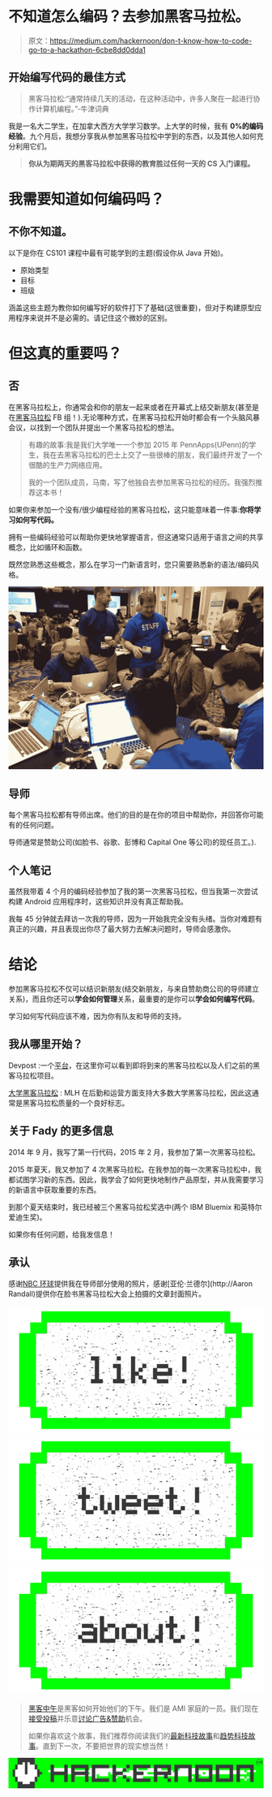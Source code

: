 # 不知道怎么编码？去参加黑客马拉松。

> 原文：<https://medium.com/hackernoon/don-t-know-how-to-code-go-to-a-hackathon-6cbe8dd0dda1>

## 开始编写代码的最佳方式

> 黑客马拉松:“通常持续几天的活动，在这种活动中，许多人聚在一起进行协作计算机编程。”-牛津词典

我是一名大二学生，在加拿大西方大学学习数学。上大学的时候，我有 **0%的编码经验**。九个月后，我想分享我从参加黑客马拉松中学到的东西，以及其他人如何充分利用它们。

> **你从为期两天的黑客马拉松中获得的教育胜过任何一天的 CS 入门课程。**

# **我需要知道如何编码吗？**

## 不你不知道。

以下是你在 CS101 课程中最有可能学到的主题(假设你从 Java 开始)。

*   原始类型
*   目标
*   班级

涵盖这些主题为教你如何编写好的软件打下了基础(这很重要)，但对于构建原型应用程序来说并不是必需的。请记住这个微妙的区别。

# 但这真的重要吗？

## **否**

在黑客马拉松上，你通常会和你的朋友一起来或者在开幕式上结交新朋友(甚至是在[黑客马拉松](https://hackernoon.com/tagged/hackathon) FB 组！).无论哪种方式，在黑客马拉松开始时都会有一个头脑风暴会议，以找到一个团队并提出一个黑客马拉松的想法。

> 有趣的故事:我是我们大学唯一一个参加 2015 年 PennApps(UPenn)的学生，我在去黑客马拉松的巴士上交了一些很棒的朋友，我们最终开发了一个很酷的生产力网络应用。
> 
> 我的一个团队成员，马南，写了他独自去参加黑客马拉松的经历。我强烈推荐这本书！

如果你来参加一个没有/很少编程经验的黑客马拉松，这只能意味着一件事:**你将学习如何写代码。**

拥有一些编码经验可以帮助你更快地掌握语言，但这通常只适用于语言之间的共享概念，比如循环和函数。

既然您熟悉这些概念，那么在学习一门新语言时，您只需要熟悉新的语法/编码风格。

![](img/af4160292a9e605c070da94bfcb6722d.png)

## **导师**

每个黑客马拉松都有导师出席。他们的目的是在你的项目中帮助你，并回答你可能有的任何问题。

导师通常是赞助公司(如脸书、谷歌、彭博和 Capital One 等公司)的现任员工。).

## 个人笔记

虽然我带着 4 个月的编码经验参加了我的第一次黑客马拉松，但当我第一次尝试构建 Android 应用程序时，这些知识并没有真正帮助我。

我每 45 分钟就去拜访一次我的导师，因为一开始我完全没有头绪。当你对难题有真正的兴趣，并且表现出你尽了最大努力去解决问题时，导师会感激你。

# 结论

参加黑客马拉松不仅可以结识新朋友(结交新朋友，与来自赞助商公司的导师建立关系)，而且你还可以**学会如何管理**关系，最重要的是你可以**学会如何编写代码**。

学习如何写代码应该不难，因为你有队友和导师的支持。

## 我从哪里开始？

Devpost :一个[平台](https://hackernoon.com/tagged/platform)，在这里你可以看到即将到来的黑客马拉松以及人们之前的黑客马拉松项目。

[大学黑客马拉松](https://mlh.io/seasons/na-2019/events) : MLH 在后勤和运营方面支持大多数大学黑客马拉松，因此这通常是黑客马拉松质量的一个良好标志。

## 关于 Fady 的更多信息

2014 年 9 月，我写了第一行代码，2015 年 2 月，我参加了第一次黑客马拉松。

2015 年夏天，我又参加了 4 次黑客马拉松。在我参加的每一次黑客马拉松中，我都试图学习新的东西。因此，我学会了如何更快地制作产品原型，并从我需要学习的新语言中获取重要的东西。

到那个夏天结束时，我已经被三个黑客马拉松奖选中(两个 IBM Bluemix 和英特尔爱迪生奖)。

如果你有任何问题，给我发信息！

## 承认

感谢[NBC 环球](http://blog.universalorlando.com/inside-uor/nbcu-hackathon-2015/)提供我在导师部分使用的照片，感谢[亚伦·兰德尔](http://Aaron Randall)提供你在脸书黑客马拉松大会上拍摄的文章封面照片。

[![](img/50ef4044ecd4e250b5d50f368b775d38.png)](http://bit.ly/HackernoonFB)[![](img/979d9a46439d5aebbdcdca574e21dc81.png)](https://goo.gl/k7XYbx)[![](img/2930ba6bd2c12218fdbbf7e02c8746ff.png)](https://goo.gl/4ofytp)

> [黑客中午](http://bit.ly/Hackernoon)是黑客如何开始他们的下午。我们是 AMI 家庭的一员。我们现在[接受投稿](http://bit.ly/hackernoonsubmission)并乐意[讨论广告&赞助](mailto:partners@amipublications.com)机会。
> 
> 如果你喜欢这个故事，我们推荐你阅读我们的[最新科技故事](http://bit.ly/hackernoonlatestt)和[趋势科技故事](https://hackernoon.com/trending)。直到下一次，不要把世界的现实想当然！

[![](img/be0ca55ba73a573dce11effb2ee80d56.png)](https://goo.gl/Ahtev1)